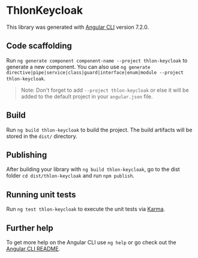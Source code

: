 # ThlonKeycloak

This library was generated with [Angular CLI](https://github.com/angular/angular-cli) version 7.2.0.

## Code scaffolding

Run `ng generate component component-name --project thlon-keycloak` to generate a new component. You can also use `ng generate directive|pipe|service|class|guard|interface|enum|module --project thlon-keycloak`.
> Note: Don't forget to add `--project thlon-keycloak` or else it will be added to the default project in your `angular.json` file. 

## Build

Run `ng build thlon-keycloak` to build the project. The build artifacts will be stored in the `dist/` directory.

## Publishing

After building your library with `ng build thlon-keycloak`, go to the dist folder `cd dist/thlon-keycloak` and run `npm publish`.

## Running unit tests

Run `ng test thlon-keycloak` to execute the unit tests via [Karma](https://karma-runner.github.io).

## Further help

To get more help on the Angular CLI use `ng help` or go check out the [Angular CLI README](https://github.com/angular/angular-cli/blob/master/README.md).
